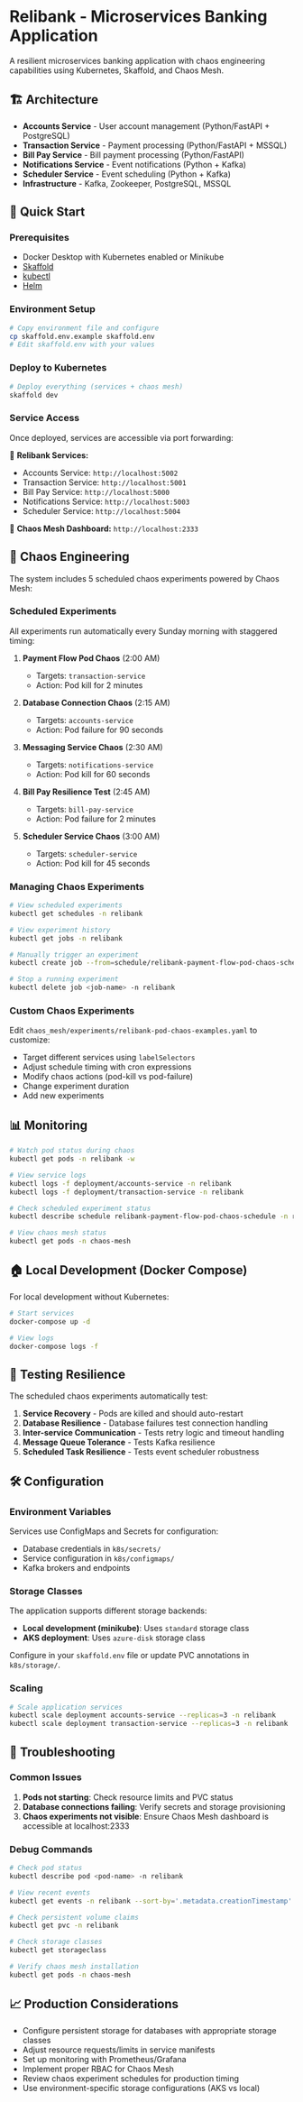# Relibank - Microservices Banking Application

A resilient microservices banking application with chaos engineering capabilities using Kubernetes, Skaffold, and Chaos Mesh.

## 🏗️ Architecture

- **Accounts Service** - User account management (Python/FastAPI + PostgreSQL)
- **Transaction Service** - Payment processing (Python/FastAPI + MSSQL)
- **Bill Pay Service** - Bill payment processing (Python/FastAPI)
- **Notifications Service** - Event notifications (Python + Kafka)
- **Scheduler Service** - Event scheduling (Python + Kafka)
- **Infrastructure** - Kafka, Zookeeper, PostgreSQL, MSSQL

## 🚀 Quick Start

### Prerequisites

- Docker Desktop with Kubernetes enabled or Minikube
- [Skaffold](https://skaffold.dev/docs/install/)
- [kubectl](https://kubernetes.io/docs/tasks/tools/)
- [Helm](https://helm.sh/docs/intro/install/)

### Environment Setup

```bash
# Copy environment file and configure
cp skaffold.env.example skaffold.env
# Edit skaffold.env with your values
```

### Deploy to Kubernetes

```bash
# Deploy everything (services + chaos mesh)
skaffold dev
```

### Service Access

Once deployed, services are accessible via port forwarding:

🏦 **Relibank Services:**
- Accounts Service: `http://localhost:5002`
- Transaction Service: `http://localhost:5001` 
- Bill Pay Service: `http://localhost:5000`
- Notifications Service: `http://localhost:5003`
- Scheduler Service: `http://localhost:5004`

🔬 **Chaos Mesh Dashboard:** `http://localhost:2333`

## 🔬 Chaos Engineering

The system includes 5 scheduled chaos experiments powered by Chaos Mesh:

### Scheduled Experiments

All experiments run automatically every Sunday morning with staggered timing:

1. **Payment Flow Pod Chaos** (2:00 AM)
   - Targets: `transaction-service`
   - Action: Pod kill for 2 minutes

2. **Database Connection Chaos** (2:15 AM) 
   - Targets: `accounts-service`
   - Action: Pod failure for 90 seconds

3. **Messaging Service Chaos** (2:30 AM)
   - Targets: `notifications-service` 
   - Action: Pod kill for 60 seconds

4. **Bill Pay Resilience Test** (2:45 AM)
   - Targets: `bill-pay-service`
   - Action: Pod failure for 2 minutes

5. **Scheduler Service Chaos** (3:00 AM)
   - Targets: `scheduler-service`
   - Action: Pod kill for 45 seconds

### Managing Chaos Experiments

```bash
# View scheduled experiments
kubectl get schedules -n relibank

# View experiment history
kubectl get jobs -n relibank

# Manually trigger an experiment
kubectl create job --from=schedule/relibank-payment-flow-pod-chaos-schedule manual-test-$(date +%s) -n relibank

# Stop a running experiment
kubectl delete job <job-name> -n relibank
```

### Custom Chaos Experiments

Edit `chaos_mesh/experiments/relibank-pod-chaos-examples.yaml` to customize:
- Target different services using `labelSelectors`
- Adjust schedule timing with cron expressions
- Modify chaos actions (pod-kill vs pod-failure)
- Change experiment duration
- Add new experiments

## 📊 Monitoring

```bash
# Watch pod status during chaos
kubectl get pods -n relibank -w

# View service logs
kubectl logs -f deployment/accounts-service -n relibank
kubectl logs -f deployment/transaction-service -n relibank

# Check scheduled experiment status
kubectl describe schedule relibank-payment-flow-pod-chaos-schedule -n relibank

# View chaos mesh status
kubectl get pods -n chaos-mesh
```

## 🏠 Local Development (Docker Compose)

For local development without Kubernetes:

```bash
# Start services
docker-compose up -d

# View logs
docker-compose logs -f
```

## 🎯 Testing Resilience

The scheduled chaos experiments automatically test:

1. **Service Recovery** - Pods are killed and should auto-restart
2. **Database Resilience** - Database failures test connection handling  
3. **Inter-service Communication** - Tests retry logic and timeout handling
4. **Message Queue Tolerance** - Tests Kafka resilience
5. **Scheduled Task Resilience** - Tests event scheduler robustness

## 🛠️ Configuration

### Environment Variables

Services use ConfigMaps and Secrets for configuration:
- Database credentials in `k8s/secrets/`
- Service configuration in `k8s/configmaps/`
- Kafka brokers and endpoints

### Storage Classes

The application supports different storage backends:
- **Local development (minikube)**: Uses `standard` storage class
- **AKS deployment**: Uses `azure-disk` storage class

Configure in your `skaffold.env` file or update PVC annotations in `k8s/storage/`.

### Scaling

```bash
# Scale application services
kubectl scale deployment accounts-service --replicas=3 -n relibank
kubectl scale deployment transaction-service --replicas=3 -n relibank
```

## 🔧 Troubleshooting

### Common Issues

1. **Pods not starting**: Check resource limits and PVC status
2. **Database connections failing**: Verify secrets and storage provisioning
3. **Chaos experiments not visible**: Ensure Chaos Mesh dashboard is accessible at localhost:2333

### Debug Commands

```bash
# Check pod status
kubectl describe pod <pod-name> -n relibank

# View recent events
kubectl get events -n relibank --sort-by='.metadata.creationTimestamp'

# Check persistent volume claims
kubectl get pvc -n relibank

# Check storage classes
kubectl get storageclass

# Verify chaos mesh installation
kubectl get pods -n chaos-mesh
```

## 📈 Production Considerations

- Configure persistent storage for databases with appropriate storage classes
- Adjust resource requests/limits in service manifests
- Set up monitoring with Prometheus/Grafana
- Implement proper RBAC for Chaos Mesh
- Review chaos experiment schedules for production timing
- Use environment-specific storage configurations (AKS vs local)
